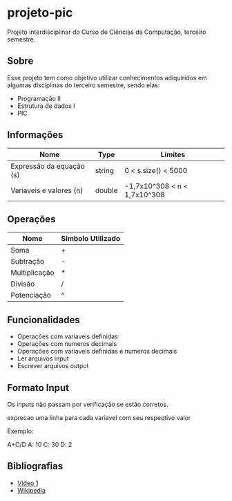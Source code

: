 # projeto-pic
Projeto interdisciplinar do Curso de Ciências da Computação, terceiro semestre. 

## Sobre
Esse projeto tem como objetivo utilizar conhecimentos adiquiridos em algumas disciplinas do terceiro semestre, sendo elas:
* Programação II
* Estrutura de dados I
* PIC

## Informações

|Nome|Type|Limites|
|--|--|--|
|Expressão da equação (s) | string | 0 < s.size() < 5000|
|Variaveis e valores (n) | double | -1,7x10^308 < n < 1,7x10^308|

## Operações
|Nome|Simbolo Utilizado|
|--|--|
| Soma | + |
| Subtração | - |
| Multiplicação | * |
| Divisão | / |
| Potenciação | ^ |

## Funcionalidades
* Operações com variaveis definidas
* Operações com numeros decimais
* Operações com variaveis definidas e numeros decimais
* Ler arquivos input
* Escrever arquivos output

## Formato Input
Os inputs não passam por verificação se estão corretos.

exprecao
uma linha para cada variavel com seu respeqtivo valor

Exemplo:

A+C/D
A: 10
C: 30
D: 2


## Bibliografias
* [Video 1](https://www.youtube.com/watch?v=LQ-iW8jm6Mk)
* [Wikipedia](https://en.wikipedia.org/wiki/Reverse_Polish_notation)
